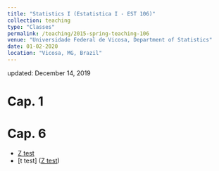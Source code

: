 ```yaml
---
title: "Statistics I (Estatistica I - EST 106)"
collection: teaching
type: "Classes"
permalink: /teaching/2015-spring-teaching-106
venue: "Universidade Federal de Vicosa, Department of Statistics"
date: 01-02-2020
location: "Vicosa, MG, Brazil"
---
```

updated: December 14, 2019

# Cap. 1
# Cap. 6
* [Z test](https://www.dropbox.com/s/bmmezhlm5ryk2g4/CAPITULO6.2%20-%20teste%20z.pdf?dl=0)
* [t test] ([Z test](https://www.dropbox.com/s/bmmezhlm5ryk2g4/CAPITULO6.2%20-%20teste%20z.pdf?dl=0))


